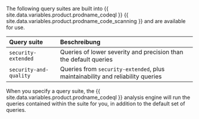 The following query suites are built into {{ site.data.variables.product.prodname_codeql }} {{ site.data.variables.product.prodname_code_scanning }} and are available for use.

  | Query suite            | Beschreibung                                                                   |
  |:---------------------- |:------------------------------------------------------------------------------ |
  | `security-extended`    | Queries of lower severity and precision than the default queries               |
  | `security-and-quality` | Queries from `security-extended`, plus maintainability and reliability queries |

When you specify a query suite, the {{ site.data.variables.product.prodname_codeql }} analysis engine will run the queries contained within the suite for you, in addition to the default set of queries.
